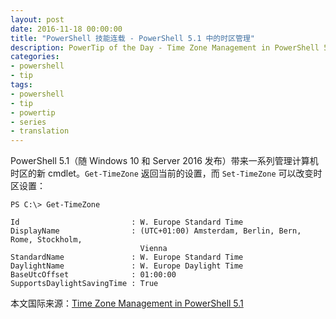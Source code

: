 ```yaml
---
layout: post
date: 2016-11-18 00:00:00
title: "PowerShell 技能连载 - PowerShell 5.1 中的时区管理"
description: PowerTip of the Day - Time Zone Management in PowerShell 5.1
categories:
- powershell
- tip
tags:
- powershell
- tip
- powertip
- series
- translation
---
```

PowerShell 5.1（随 Windows 10 和 Server 2016 发布）带来一系列管理计算机时区的新 cmdlet。`Get-TimeZone` 返回当前的设置，而 `Set-TimeZone` 可以改变时区设置：

    PS C:\> Get-TimeZone
    
    Id                         : W. Europe Standard Time
    DisplayName                : (UTC+01:00) Amsterdam, Berlin, Bern, Rome, Stockholm, 
                                 Vienna
    StandardName               : W. Europe Standard Time
    DaylightName               : W. Europe Daylight Time
    BaseUtcOffset              : 01:00:00
    SupportsDaylightSavingTime : True


<!--more-->
本文国际来源：[Time Zone Management in PowerShell 5.1](http://community.idera.com/powershell/powertips/b/tips/posts/time-zone-management-in-powershell-5-1)

